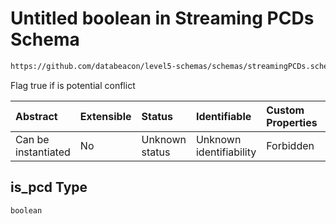 # Untitled boolean in Streaming PCDs Schema

```txt
https://github.com/databeacon/level5-schemas/schemas/streamingPCDs.schema.json#/properties/is_pcd
```

Flag true if is potential conflict

| Abstract            | Extensible | Status         | Identifiable            | Custom Properties | Additional Properties | Access Restrictions | Defined In                                                                                |
| :------------------ | :--------- | :------------- | :---------------------- | :---------------- | :-------------------- | :------------------ | :---------------------------------------------------------------------------------------- |
| Can be instantiated | No         | Unknown status | Unknown identifiability | Forbidden         | Allowed               | none                | [streamingPCDs.schema.json\*](../../out/streamingPCDs.schema.json "open original schema") |

## is\_pcd Type

`boolean`
